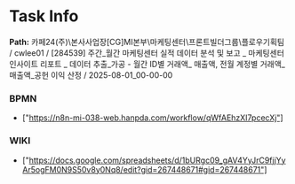 # Task Info

**Path:** 카페24(주)\본사사업장\[CG]MI본부\마케팅센터\프론트빌더그룹\플로우기획팀 / cwlee01 / [284539] 주간_월간 마케팅센터 실적 데이터 분석 및 보고 _ 마케팅센터 인사이트 리포트 _ 데이터 추출_가공 - 월간 ID별 거래액_ 매출액, 전월 계정별 거래액_매출액_공헌 이익 산정 / 2025-08-01_00-00-00

### BPMN
- ["https://n8n-mi-038-web.hanpda.com/workflow/qWfAEhzXI7pcecXj"]

### WIKI
- ["https://docs.google.com/spreadsheets/d/1bURgc09_gAV4YyJrC9fjjYyAr5ogFM0N9S50v8y0Nq8/edit?gid=267448671#gid=267448671"]

